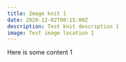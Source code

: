 ```yaml
---
title: Image knit 1
date: 2020-12-02T00:15:00Z
description: Test knit description 1
image: Test image location 1
---
```

Here is some content 1